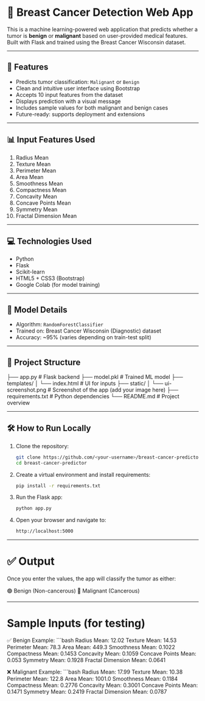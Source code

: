 # 🔬 Breast Cancer Detection Web App

This is a machine learning-powered web application that predicts whether a tumor is **benign** or **malignant** based on user-provided medical features. Built with Flask and trained using the Breast Cancer Wisconsin dataset.

---

## 🧠 Features

- Predicts tumor classification: `Malignant` or `Benign`
- Clean and intuitive user interface using Bootstrap
- Accepts 10 input features from the dataset
- Displays prediction with a visual message
- Includes sample values for both malignant and benign cases
- Future-ready: supports deployment and extensions

---

## 📊 Input Features Used

1. Radius Mean  
2. Texture Mean  
3. Perimeter Mean  
4. Area Mean  
5. Smoothness Mean  
6. Compactness Mean  
7. Concavity Mean  
8. Concave Points Mean  
9. Symmetry Mean  
10. Fractal Dimension Mean  

---

## 💻 Technologies Used

- Python
- Flask
- Scikit-learn
- HTML5 + CSS3 (Bootstrap)
- Google Colab (for model training)

---

## 🧪 Model Details

- Algorithm: `RandomForestClassifier`
- Trained on: Breast Cancer Wisconsin (Diagnostic) dataset
- Accuracy: ~95% (varies depending on train-test split)

---

## 📁 Project Structure

├── app.py # Flask backend
├── model.pkl # Trained ML model
├── templates/
│ └── index.html # UI for inputs
├── static/
│ └── ui-screenshot.png # Screenshot of the app (add your image here)
├── requirements.txt # Python dependencies
└── README.md # Project overview

---

## 🛠️ How to Run Locally

1. Clone the repository:
   ```bash
   git clone https://github.com/<your-username>/breast-cancer-predictor.git
   cd breast-cancer-predictor

2. Create a virtual environment and install requirements:
     ```bash
    pip install -r requirements.txt

3. Run the Flask app:
    ```bash
    python app.py

4. Open your browser and navigate to:
    ```bash
    http://localhost:5000

---
# ✅ Output
Once you enter the values, the app will classify the tumor as either:

🟢 Benign (Non-cancerous)
🔴 Malignant (Cancerous)

---
# Sample Inputs (for testing)
✅ Benign Example:
    ```bash 
    Radius Mean: 12.02
    Texture Mean: 14.53
    Perimeter Mean: 78.3
    Area Mean: 449.3
    Smoothness Mean: 0.1022
    Compactness Mean: 0.1453
    Concavity Mean: 0.1059
    Concave Points Mean: 0.053
    Symmetry Mean: 0.1928
    Fractal Dimension Mean: 0.0641


❌ Malignant Example:
    ```bash
    Radius Mean: 17.99
    Texture Mean: 10.38
    Perimeter Mean: 122.8
    Area Mean: 1001.0
    Smoothness Mean: 0.1184
    Compactness Mean: 0.2776
    Concavity Mean: 0.3001
    Concave Points Mean: 0.1471
    Symmetry Mean: 0.2419
    Fractal Dimension Mean: 0.0787